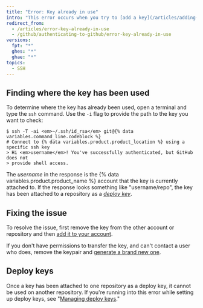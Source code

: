 ```yaml
---
title: "Error: Key already in use"
intro: "This error occurs when you try to [add a key](/articles/adding-a-new-ssh-key-to-your-github-account) that's already been added to another account or repository."
redirect_from:
  - /articles/error-key-already-in-use
  - /github/authenticating-to-github/error-key-already-in-use
versions:
  fpt: "*"
  ghes: "*"
  ghae: "*"
topics:
  - SSH
---
```


## Finding where the key has been used

To determine where the key has already been used, open a terminal and type the `ssh` command. Use the `-i` flag to provide the path to the key you want to check:

```shell
$ ssh -T -ai <em>~/.ssh/id_rsa</em> git@{% data variables.command_line.codeblock %}
# Connect to {% data variables.product.product_location %} using a specific ssh key
> Hi <em>username</em>! You've successfully authenticated, but GitHub does not
> provide shell access.
```

The _username_ in the response is the {% data variables.product.product_name %} account that the key is currently attached to. If the response looks something like "username/repo", the key has been attached to a repository as a [_deploy key_](/guides/managing-deploy-keys#deploy-keys).

## Fixing the issue

To resolve the issue, first remove the key from the other account or repository and then [add it to your account](/articles/adding-a-new-ssh-key-to-your-github-account).

If you don't have permissions to transfer the key, and can't contact a user who does, remove the keypair and [generate a brand new one](/articles/generating-a-new-ssh-key-and-adding-it-to-the-ssh-agent).

## Deploy keys

Once a key has been attached to one repository as a deploy key, it cannot be used on another repository. If you're running into this error while setting up deploy keys, see "[Managing deploy keys](/guides/managing-deploy-keys)."
